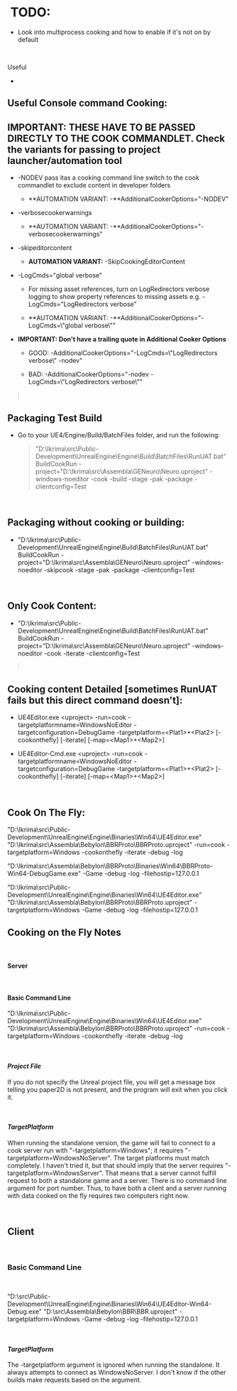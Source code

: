 #  TODO:

-   Look into multiprocess cooking and how to enable if it's not on by default

 

Useful


-

Useful Console command Cooking: 
--------------------------------

IMPORTANT: THESE HAVE TO BE PASSED DIRECTLY TO THE COOK COMMANDLET. Check the variants for passing to project launcher/automation tool
--------------------------------------------------------------------------------------------------------------------------------------

-   -NODEV pass itas a cooking command line switch to the cook commandlet to exclude content in developer folders

    -   **AUTOMATION VARIANT: -**AdditionalCookerOptions="-NODEV"

-   -verbosecookerwarnings

    -   **AUTOMATION VARIANT: -**AdditionalCookerOptions="-verbosecookerwarnings"

-   -skipeditorcontent

    -   **AUTOMATION VARIANT:** -SkipCookingEditorContent

-   -LogCmds="global verbose"

    -   For missing asset references, turn on LogRedirectors verbose logging to show property references to missing assets e.g. -LogCmds="LogRedirectors verbose"

    -   **AUTOMATION VARIANT: -**AdditionalCookerOptions="-LogCmds=\\"global verbose\\""

-   **IMPORTANT: Don't have a trailing quote in Additional Cooker Options**

    -   GOOD: -AdditionalCookerOptions="-LogCmds=\\"LogRedirectors verbose\\" -nodev"

    -   BAD: -AdditionalCookerOptions="-nodev -LogCmds=\\"LogRedirectors verbose\\""

>  




Packaging Test Build
--------------------

-   Go to your UE4/Engine/Build/BatchFiles folder, and run the following:  
    >   
    > "D:\\Ikrima\\src\\Public-Development\\UnrealEngine\\Engine\\Build\\BatchFiles\\RunUAT.bat" BuildCookRun -project="D:\\Ikrima\\src\\Assembla\\GENeuro\\Neuro.uproject" -windows-noeditor -cook -build -stage -pak -package -clientconfig=Test

 

Packaging without cooking or building:
--------------------------------------

-   "D:\\Ikrima\\src\\Public-Development\\UnrealEngine\\Engine\\Build\\BatchFiles\\RunUAT.bat" BuildCookRun -project="D:\\Ikrima\\src\\Assembla\\GENeuro\\Neuro.uproject" -windows-noeditor -skipcook -stage -pak -package -clientconfig=Test

 

Only Cook Content:
------------------

-   "D:\\Ikrima\\src\\Public-Development\\UnrealEngine\\Engine\\Build\\BatchFiles\\RunUAT.bat" BuildCookRun -project="D:\\Ikrima\\src\\Assembla\\GENeuro\\Neuro.uproject" -windows-noeditor -cook -iterate -clientconfig=Test

>  

Cooking content Detailed \[sometimes RunUAT fails but this direct command doesn't\]:
------------------------------------------------------------------------------------

-   UE4Editor.exe &lt;uproject&gt; -run=cook -targetplatformname=WindowsNoEditor -targetconfiguration=DebugGame -targetplatform=&lt;Plat1&gt;+&lt;Plat2&gt; \[-cookonthefly\] \[-iterate\] \[-map=&lt;Map1&gt;+&lt;Map2&gt;\]

-   UE4Editor-Cmd.exe &lt;uproject&gt; -run=cook -targetplatformname=WindowsNoEditor -targetconfiguration=DebugGame -targetplatform=&lt;Plat1&gt;+&lt;Plat2&gt; \[-cookonthefly\] \[-iterate\] \[-map=&lt;Map1&gt;+&lt;Map2&gt;\]

 

Cook On The Fly:
----------------

"D:\\Ikrima\\src\\Public-Development\\UnrealEngine\\Engine\\Binaries\\Win64\\UE4Editor.exe" "D:\\Ikrima\\src\\Assembla\\Bebylon\\BBRProto\\BBRProto.uproject" -run=cook -targetplatform=Windows -cookonthefly -iterate -debug -log

"D:\\Ikrima\\src\\Assembla\\Bebylon\\BBRProto\\Binaries\\Win64\\BBRProto-Win64-DebugGame.exe" -Game -debug -log -filehostip=127.0.0.1

"D:\\Ikrima\\src\\Public-Development\\UnrealEngine\\Engine\\Binaries\\Win64\\UE4Editor.exe" "D:\\Ikrima\\src\\Assembla\\Bebylon\\BBRProto\\BBRProto.uproject" -targetplatform=Windows -Game -debug -log -filehostip=127.0.0.1





## Cooking on the Fly Notes

 

#### Server

 

#### Basic Command Line

"D:\\Ikrima\\src\\Public-Development\\UnrealEngine\\Engine\\Binaries\\Win64\\UE4Editor.exe" "D:\\Ikrima\\src\\Assembla\\Bebylon\\BBRProto\\BBRProto.uproject" -run=cook -targetplatform=Windows -cookonthefly -iterate -debug -log

 

#### *Project File*

If you do not specify the Unreal project file, you will get a message box telling you paper2D is not present, and the program will exit when you click it.

 

#### *TargetPlatform*

When running the standalone version, the game will fail to connect to a cook server run with "-targetplatform=Windows"; it requires "-targetplatform=WindowsNoServer". The target platforms must match completely. I haven't tried it, but that should imply that the server requires "-targetplatform=WindowsServer". That means that a server cannot fulfill request to both a standalone game and a server. There is no command line argument for port number. Thus, to have both a client and a server running with data cooked on the fly requires two computers right now.

 

Client
------

 

### Basic Command Line

 

"D:\\src\\Public-Development\\UnrealEngine\\Engine\\Binaries\\Win64\\UE4Editor-Win64-Debug.exe" "D:\\src\\Assembla\\Bebylon\\BBR\\BBR.uproject" -targetplatform=Windows -Game -debug -log -filehostip=127.0.0.1

 

#### *TargetPlatform*

The -targetplatform argument is ignored when running the standalone. It always attempts to connect as WindowsNoServer. I don't know if the other builds make requests based on the argument.

